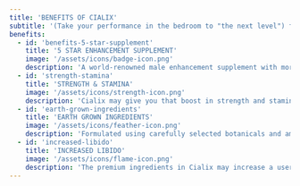 ```yaml
---
title: 'BENEFITS OF CIALIX'
subtitle: '(Take your performance in the bedroom to "the next level") †'
benefits:
  - id: 'benefits-5-star-supplement'
    title: '5 STAR ENHANCEMENT SUPPLEMENT'
    image: '/assets/icons/badge-icon.png'
    description: 'A world-renowned male enhancement supplement with more than one million bottles sold.'
  - id: 'strength-stamina'
    title: 'STRENGTH & STAMINA'
    image: '/assets/icons/strength-icon.png'
    description: 'Cialix may give you that boost in strength and stamina that you been looking for. †'
  - id: 'earth-grown-ingredients'
    title: 'EARTH GROWN INGREDIENTS'
    image: '/assets/icons/feather-icon.png'
    description: 'Formulated using carefully selected botanicals and amino acids.'
  - id: 'increased-libido'
    title: 'INCREASED LIBIDO'
    image: '/assets/icons/flame-icon.png'
    description: 'The premium ingredients in Cialix may increase a users libido. Making them feel "motivated" again.†'
---
```

